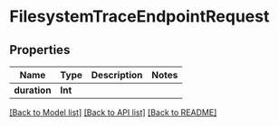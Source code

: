 # FilesystemTraceEndpointRequest

## Properties

Name | Type | Description | Notes
------------ | ------------- | ------------- | -------------
**duration** | **Int** |  | 

[[Back to Model list]](../#documentation-for-models) [[Back to API list]](../#documentation-for-api-endpoints) [[Back to README]](../)


